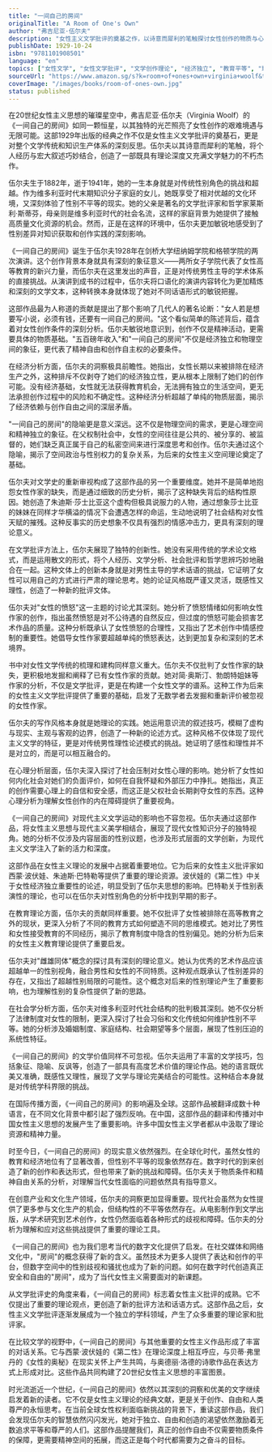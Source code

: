 ```yaml
---
title: "一间自己的房间"
originalTitle: "A Room of One's Own"
author: "弗吉尼亚·伍尔夫"
description: "女性主义文学批评的奠基之作，以诗意而犀利的笔触探讨女性创作的物质与心理条件，提出影响深远的女性写作理论。"
publishDate: 1929-10-24
isbn: "9781101908501"
language: "en"
topics: ["女性文学", "女性文学批评", "文学创作理论", "经济独立", "教育平等", "现代主义文学", "英国女性主义", "知识生产"]
sourceUrl: "https://www.amazon.sg/s?k=room+of+ones+own+virginia+woolf&tag=inkrupt-22"
coverImage: "/images/books/room-of-ones-own.jpg"
status: published
---
```


在20世纪女性主义思想的璀璨星空中，弗吉尼亚·伍尔夫（Virginia Woolf）的《一间自己的房间》如同一颗恒星，以其独特的光芒照亮了女性创作的艰难境遇与无限可能。这部1929年出版的经典之作不仅是女性主义文学批评的奠基石，更是对整个文学传统和知识生产体系的深刻反思。伍尔夫以其诗意而犀利的笔触，将个人经历与宏大叙述巧妙结合，创造了一部既具有理论深度又充满文学魅力的不朽杰作。

伍尔夫生于1882年，逝于1941年，她的一生本身就是对传统性别角色的挑战和超越。作为维多利亚时代末期知识分子家庭的女儿，她既享受了相对优越的文化环境，又深刻体验了性别不平等的现实。她的父亲是著名的文学批评家和哲学家莱斯利·斯蒂芬，母亲则是维多利亚时代的社会名流，这样的家庭背景为她提供了接触高质量文化资源的机会。然而，正是在这样的环境中，伍尔夫更加敏锐地感受到了性别差异对知识获取和创作实践的深刻影响。

《一间自己的房间》诞生于伍尔夫1928年在剑桥大学纽纳姆学院和格顿学院的两次演讲。这个创作背景本身就具有深刻的象征意义——两所女子学院代表了女性高等教育的新兴力量，而伍尔夫在这里发出的声音，正是对传统男性主导的学术体系的直接挑战。从演讲到成书的过程中，伍尔夫将口语化的演讲内容转化为更加精炼和深刻的文学文本，这种转换本身就体现了她对不同话语形式的敏锐把握。

这部作品最为人称道的贡献是提出了那个影响了几代人的著名论断："女人若是想要写小说，必须有钱，还要有一间自己的房间。"这个看似简单的陈述背后，蕴含着对女性创作条件的深刻分析。伍尔夫敏锐地意识到，创作不仅是精神活动，更需要具体的物质基础。"五百磅年收入"和"一间自己的房间"不仅是经济独立和物理空间的象征，更代表了精神自由和创作自主权的必要条件。

在经济分析方面，伍尔夫的洞察极具前瞻性。她指出，女性长期以来被排除在经济生产之外，这种排斥不仅剥夺了她们的经济独立性，更从根本上限制了她们的创作可能。没有经济基础，女性就无法获得教育机会，无法拥有独立的生活空间，更无法承担创作过程中的风险和不确定性。这种经济分析超越了单纯的物质层面，揭示了经济依赖与创作自由之间的深层矛盾。

"一间自己的房间"的隐喻更是意义深远。这不仅是物理空间的需求，更是心理空间和精神独立的象征。在父权制社会中，女性的空间往往是公共的、被分享的、被监督的，她们缺乏真正属于自己的私密空间来进行深度思考和创作。伍尔夫通过这个隐喻，揭示了空间政治与性别权力的复杂关系，为后来的女性主义空间理论奠定了基础。

伍尔夫对文学史的重新审视构成了这部作品的另一个重要维度。她并不是简单地抱怨女性作家的缺失，而是通过细致的历史分析，揭示了这种缺失背后的结构性原因。她创造了朱迪斯·莎士比亚这个虚构但极具说服力的人物，通过想象莎士比亚的妹妹在同样才华横溢的情况下会遭遇怎样的命运，生动地说明了社会结构对女性天赋的摧残。这种反事实的历史想象不仅具有强烈的情感冲击力，更具有深刻的理论意义。

在文学批评方法上，伍尔夫展现了独特的创新性。她没有采用传统的学术论文格式，而是运用散文的形式，将个人经历、文学分析、社会批评和哲学思辨巧妙地融合在一起。这种文体上的创新本身就是对男性主导的学术话语的挑战，它证明了女性可以用自己的方式进行严肃的理论思考。她的论证风格既严谨又灵活，既感性又理性，创造了一种新的批评文体。

伍尔夫对"女性的愤怒"这一主题的讨论尤其深刻。她分析了愤怒情绪如何影响女性作家的创作，指出虽然愤怒是对不公待遇的自然反应，但过度的愤怒可能会损害艺术作品的质量。这种分析既承认了女性愤怒的合理性，又指出了艺术创作中情感控制的重要性。她倡导女性作家要超越单纯的愤怒表达，达到更加复杂和深刻的艺术境界。

书中对女性文学传统的梳理和建构同样意义重大。伍尔夫不仅批判了女性作家的缺失，更积极地发掘和阐释了已有女性作家的贡献。她对简·奥斯汀、勃朗特姐妹等作家的分析，不仅是文学批评，更是在构建一个女性文学的谱系。这种工作为后来的女性主义文学批评提供了重要的基础，启发了无数学者去发掘和重新评价被忽视的女性作家。

伍尔夫的写作风格本身就是她理论的实践。她运用意识流的叙述技巧，模糊了虚构与现实、主观与客观的边界，创造了一种新的论述方式。这种风格不仅体现了现代主义文学的特征，更是对传统男性理性论述模式的挑战。她证明了感性和理性并不是对立的，而是可以相互融合的。

在心理分析层面，伍尔夫深入探讨了社会压制对女性心理的影响。她分析了女性如何内化社会对她们的负面评价，如何在自我怀疑和外部压力中挣扎。她指出，真正的创作需要心理上的自信和安全感，而这正是父权社会长期剥夺女性的东西。这种心理分析为理解女性创作的内在障碍提供了重要视角。

《一间自己的房间》对现代主义文学运动的影响也不容忽视。伍尔夫通过这部作品，将女性主义思想与现代主义美学相结合，展现了现代女性知识分子的独特视角。她的分析不仅涉及内容层面的性别议题，也涉及形式层面的文学创新，为现代主义文学注入了新的活力和深度。

这部作品在女性主义理论的发展中占据着重要地位。它为后来的女性主义批评家如西蒙·波伏娃、朱迪斯·巴特勒等提供了重要的理论资源。波伏娃的《第二性》中关于女性经济独立重要性的论述，明显受到了伍尔夫思想的影响。巴特勒关于性别表演性的理论，也可以在伍尔夫对性别角色的分析中找到早期的影子。

在教育理论方面，伍尔夫的贡献同样重要。她不仅批评了女性被排除在高等教育之外的现状，更深入分析了不同的教育方式如何塑造不同的思维模式。她对比了男性和女性接受教育的不同经历，揭示了教育制度中隐含的性别偏见。她的分析为后来的女性主义教育理论提供了重要启发。

伍尔夫对"雌雄同体"概念的探讨具有深刻的理论意义。她认为优秀的艺术作品应该超越单一的性别视角，融合男性和女性的不同特质。这种观点既承认了性别差异的存在，又指出了超越性别局限的可能性。这个概念对后来的性别理论产生了重要影响，也为理解性别的复杂性提供了新的思路。

在社会学分析方面，伍尔夫对维多利亚时代社会结构的批判极其深刻。她不仅分析了法律制度对女性的限制，更深入探讨了社会习俗和文化传统如何维护性别不平等。她的分析涉及婚姻制度、家庭结构、社会期望等多个层面，展现了性别压迫的系统性特征。

《一间自己的房间》的文学价值同样不可忽视。伍尔夫运用了丰富的文学技巧，包括象征、隐喻、反讽等，创造了一部具有高度艺术价值的理论作品。她的语言既优美又准确，既感性又理性，展现了文学与理论完美结合的可能性。这种结合本身就是对传统学科界限的挑战。

在国际传播方面，《一间自己的房间》的影响遍及全球。这部作品被翻译成数十种语言，在不同文化背景中都引起了强烈反响。在中国，这部作品的翻译和传播对中国女性主义思想的发展产生了重要影响。许多中国女性主义学者都从中汲取了理论资源和精神力量。

时至今日，《一间自己的房间》的现实意义依然强烈。在全球化时代，虽然女性的教育和经济地位有了显著改善，但性别不平等的现象依然存在。数字时代的到来创造了新的创作和表达形式，但也带来了新的挑战和障碍。伍尔夫关于物质条件和精神自由关系的分析，对理解当代女性面临的问题依然具有指导意义。

在创意产业和文化生产领域，伍尔夫的洞察更加显得重要。现代社会虽然为女性提供了更多参与文化生产的机会，但结构性的不平等依然存在。从电影制作到文学出版，从学术研究到艺术创作，女性仍然面临着各种形式的歧视和障碍。伍尔夫的分析为理解和应对这些挑战提供了重要的理论工具。

《一间自己的房间》也为我们思考当代的数字文化提供了启发。在社交媒体和网络文化中，"房间"的概念获得了新的含义。虽然技术为更多人提供了表达和创作的平台，但数字空间中的性别歧视和骚扰也成为了新的问题。如何在数字时代创造真正安全和自由的"房间"，成为了当代女性主义需要面对的新课题。

从文学批评史的角度来看，《一间自己的房间》标志着女性主义批评的成熟。它不仅提出了重要的理论观点，更创造了新的批评方法和话语方式。这部作品之后，女性主义文学批评逐渐发展成为一个独立的学科领域，产生了众多重要的理论家和批评家。

在比较文学的视野中，《一间自己的房间》与其他重要的女性主义作品形成了丰富的对话关系。它与西蒙·波伏娃的《第二性》在理论深度上相互呼应，与贝蒂·弗里丹的《女性的奥秘》在现实关怀上产生共鸣，与奥德丽·洛德的诗歌作品在表达方式上形成对比。这些作品共同构建了20世纪女性主义思想的丰富图景。

时光流逝近一个世纪，《一间自己的房间》依然以其深刻的洞察和优美的文字继续启发着新的读者。它不仅是女性主义理论的经典文献，更是关于创作、自由和人类尊严的永恒思考。在当前全球女性权利面临新挑战的背景下，重读这部作品，我们会发现伍尔夫的智慧依然闪闪发光，她对于独立、自由和创造的渴望依然激励着无数追求平等和尊严的人们。这部作品提醒我们，真正的创作自由不仅需要物质条件的保障，更需要精神空间的拓展，而这正是每个时代都需要为之奋斗的目标。